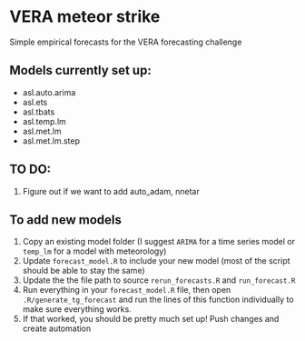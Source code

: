# VERA meteor strike

Simple empirical forecasts for the VERA forecasting challenge

## Models currently set up:

-   asl.auto.arima
-   asl.ets
-   asl.tbats
-   asl.temp.lm
-   asl.met.lm
-   asl.met.lm.step

## TO DO:

1.  Figure out if we want to add auto_adam, nnetar

## To add new models

1.  Copy an existing model folder (I suggest `ARIMA` for a time series model or `temp_lm` for a model with meteorology)
2.  Update `forecast_model.R` to include your new model (most of the script should be able to stay the same)
3.  Update the the file path to source `rerun_forecasts.R` and `run_forecast.R`
4.  Run everything in your `forecast_model.R` file, then open `.R/generate_tg_forecast` and run the lines of this function individually to make sure everything works.
5.  If that worked, you should be pretty much set up! Push changes and create automation
